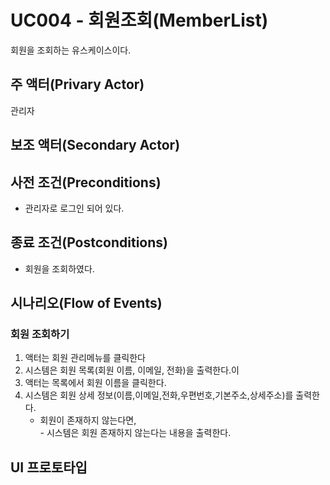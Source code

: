 # UC004 - 회원조회(MemberList)
 회원을 조회하는 유스케이스이다.

## 주 액터(Privary Actor)
 관리자

## 보조 액터(Secondary Actor)

## 사전 조건(Preconditions)
- 관리자로 로그인 되어 있다.

## 종료 조건(Postconditions)
- 회원을 조회하였다.

## 시나리오(Flow of Events)

### 회원 조회하기

1. 액터는 회원 관리메뉴를 클릭한다
2. 시스템은 회원 목록(회원 이름, 이메일, 전화)을 출력한다.이
3. 액터는 목록에서 회원 이름을 클릭한다.
4. 시스템은 회원 상세 정보(이름,이메일,전화,우편번호,기본주소,상세주소)를 출력한다. 
      - 회원이 존재하지 않는다면,  
               - 시스템은 회원 존재하지 않는다는 내용을 출력한다. 
 


## UI 프로토타입

